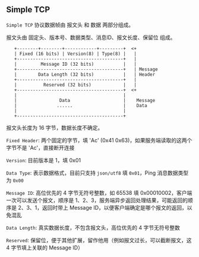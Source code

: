Simple TCP
---------

`Simple TCP` 协议数据帧由 报文头 和 数据 两部分组成。

报文头由 固定头、版本号、数据类型、消息ID、报文长度、保留位 组成。


       +--------+--------+------------+---------+  <+
       | Fixed (16 bits) | Version(8) | Type(8) |   |
       +----------------------------------------+   |
       |         Message ID (32 bits)           |   |
       +----------------------------------------+   | Message
       |        Data Length (32 bits)           |   | Header
       +----------------------------------------+   |
       |          Reserved (32 bits)            |   |
       +----------------------------------------+  <+
       |                                        |
       |                Data                    |    Message
       |               ......                   |    Data
       |                                        |
       +----------------------------------------+

报文头长度为 16 字节，数据长度不确定。

`Fixed Header`: 两个固定的字节，填 'Ac' (0x41 0x63)，如果服务端读取的这两个字节不是 'Ac'，直接断开连接

`Version`: 目前版本是 1，填 0x01

`Data Type`: 表示数据格式，目前只支持 `json/utf8` 填 `0x01`，Ping 消息数据类型为 `0x00`

`Message ID`: 高位优先的 4 字节无符号整数，如 65538 填 0x00010002，客户端一次可以发送个报文，顺序是 1、2、3，服务端异步返回处理结果，可能返回的顺序是 2、3、1，返回时带上
Message ID，以便客户端确定是哪个报文的返回，以免混乱

`Data Length`: 真实数据长度，不包含报文头，高位优先的 4 字节无符号整数

`Reserved`: 保留位，便于其他扩展，留作他用（例如报文过长，可以截断报文，这 4 字节填上关联的 Message ID）

